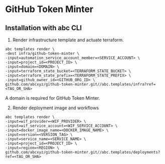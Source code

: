 # GitHub Token Minter

## Installation with abc CLI

1. Render infrastructure template and actuate terraform.
```shell
abc templates render \
-dest infra/github-token-minter \
-input=automation_service_account_member=<SERVICE_ACCOUNT> \
-input=project_id=<PROJECT_ID> \
-input=domain=<DOMAIN> \
-input=terraform_state_bucket=<TERRAFORM_STATE_BUCKET> \
-input=terraform_state_prefix=<TERRAFORM_STATE_PREFIX> \
-input=github_owner_id=<GITHUB_ORG_ID> \
github.com/abcxyz/github-token-minter.git//abc.templates/infra?ref=<TAG_OR_SHA>
```

A domain is required for GitHub Token Minter.


2. Render deployment image and workflows
```shell
abc templates render \
-input=wif_provider=<WIF_PROVIDER> \
-input=wif_service_account=<WIF_SERVICE_ACCOUNT> \
-input=docker_image_name=<DOCKER_IMAGE_NAME> \
-input=version=<VERSION_TAG> \
-input=service_name=<SERVICE_NAME> \
-input=project_id=<PROJECT_ID> \
-input=region=<REGION> \
github.com/abcxyz/github-token-minter.git//abc.templates/deployments?ref=<TAG_OR_SHA>
```
